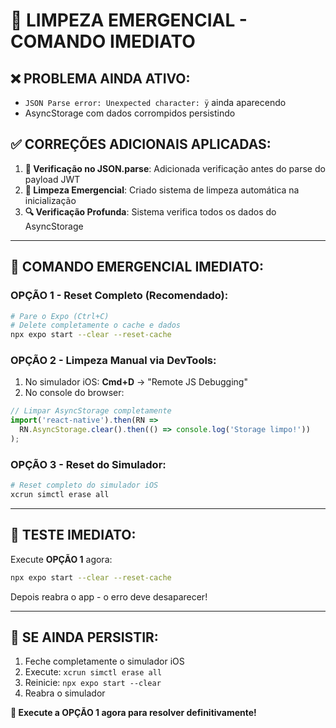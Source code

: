 # 🚨 LIMPEZA EMERGENCIAL - COMANDO IMEDIATO

## ❌ **PROBLEMA AINDA ATIVO:**
- `JSON Parse error: Unexpected character: ÿ` ainda aparecendo
- AsyncStorage com dados corrompidos persistindo

## ✅ **CORREÇÕES ADICIONAIS APLICADAS:**

1. **🔧 Verificação no JSON.parse**: Adicionada verificação antes do parse do payload JWT
2. **🧹 Limpeza Emergencial**: Criado sistema de limpeza automática na inicialização
3. **🔍 Verificação Profunda**: Sistema verifica todos os dados do AsyncStorage

---

## 🚨 **COMANDO EMERGENCIAL IMEDIATO:**

### **OPÇÃO 1 - Reset Completo (Recomendado):**
```bash
# Pare o Expo (Ctrl+C)
# Delete completamente o cache e dados
npx expo start --clear --reset-cache
```

### **OPÇÃO 2 - Limpeza Manual via DevTools:**
1. No simulador iOS: **Cmd+D** → "Remote JS Debugging"
2. No console do browser:
```javascript
// Limpar AsyncStorage completamente
import('react-native').then(RN => 
  RN.AsyncStorage.clear().then(() => console.log('Storage limpo!'))
);
```

### **OPÇÃO 3 - Reset do Simulador:**
```bash
# Reset completo do simulador iOS
xcrun simctl erase all
```

---

## 🎯 **TESTE IMEDIATO:**

Execute **OPÇÃO 1** agora:
```bash
npx expo start --clear --reset-cache
```

Depois reabra o app - o erro deve desaparecer!

---

## 📱 **SE AINDA PERSISTIR:**

1. Feche completamente o simulador iOS
2. Execute: `xcrun simctl erase all` 
3. Reinicie: `npx expo start --clear`
4. Reabra o simulador

**🔄 Execute a OPÇÃO 1 agora para resolver definitivamente!**
